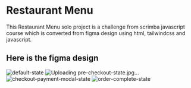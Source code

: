 # Restaurant Menu
This Restaurant Menu solo project is a challenge from scrimba javascript course which is converted from figma design using html, tailwindcss and javascript. 

## Here is the figma design
![default-state](https://user-images.githubusercontent.com/69369304/201041732-e22f74e5-5f0e-412f-bae5-27b6c48cf79b.jpg)
![Uploading pre-checkout-state.jpg…]()
![checkout-payment-modal-state](https://user-images.githubusercontent.com/69369304/201041775-a79d57a2-2721-451e-96ed-d27d591e5858.jpg)
![order-complete-state](https://user-images.githubusercontent.com/69369304/201041792-e03274c0-c8bc-42eb-8548-7a833c2d136f.jpg)
